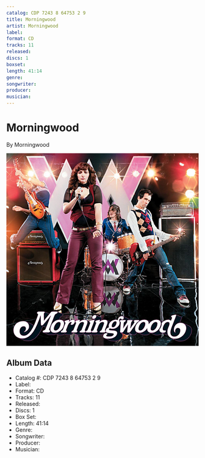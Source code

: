 ```yaml
---
catalog: CDP 7243 8 64753 2 9
title: Morningwood
artist: Morningwood
label: 
format: CD
tracks: 11
released: 
discs: 1
boxset: 
length: 41:14
genre: 
songwriter: 
producer: 
musician: 
---
```


# Morningwood

By Morningwood

![](../../assets/cdcovers/Morningwood-Morningwood.png)

## Album Data

- Catalog #: CDP 7243 8 64753 2 9
- Label: 
- Format: CD
- Tracks: 11
- Released: 
- Discs: 1
- Box Set: 
- Length: 41:14
- Genre: 
- Songwriter: 
- Producer: 
- Musician: 

